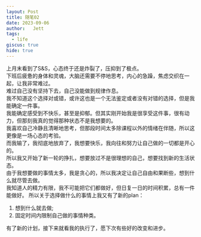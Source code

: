 ```yaml
---
layout: Post
title: 随笔02  
date: 2023-09-06
author:   Jett 
tags: 
  - life
giscus: true  
hide: true
---
```

<!-- toc -->

上月末看到了S&S，心态终于还是炸裂了，压抑到了极点。  
下班后疲惫的身体和灵魂，大脑还需要不停地思考，内心的急躁，焦虑交织在一起，让我非常难过。  
难过自己没有坚持下去，自己没能做到规律作息。  
我不知道这个选择对或错，或许这也是一个无法鉴定或者没有对错的选择，但是我能确定一件事。  
我能确定感受到不快乐，甚至是抑郁。但其实刚开始我是很享受这件事，很有动力，但那刻我真的觉得那种状态不是我想要的。  
我喜欢自己冷静且清晰地思考，但那段时间太多除课程以外的情绪在伴随，所以这更像是一场心态的考验。  
而我输了，我彻底地放弃了，我想要快乐，我向往和努力让自己做的一切都是开心的。  
所以我又开始了新一轮的挣扎，想要放过不是很理想的自己，想要找到新的生活状态。  
由于我想要做的事情太多，我是贪心的，所以我决定让自己自由和果断些，想到什么就尽管去做。  
我知道人的精力有限，我不可能把它们都做好，但日复一日的时间积累，总有一件能做好。
所以关于选择做什么的事情上我又有了新的plan：  
1. 想到什么就去做;
2. 固定时间内限制自己做的事情种类。  

有了新的计划，接下来就看我的执行了，愿下次有些好的改变和进步。  
